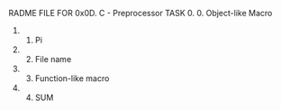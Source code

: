 RADME FILE FOR 0x0D. C - Preprocessor TASK
0. 0. Object-like Macro
1. 1. Pi
2. 2. File name
3. 3. Function-like macro
4. 4. SUM

